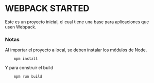 # WEBPACK STARTED

Este es un proyecto inicial, el cual tiene una base para aplicaciones que usen Webpack. 

### Notas

Al  importar el proyecto a local, se deben instalar los módulos de Node.
```
    npm install 
``` 

Y para construir el build
```
    npm run build
```